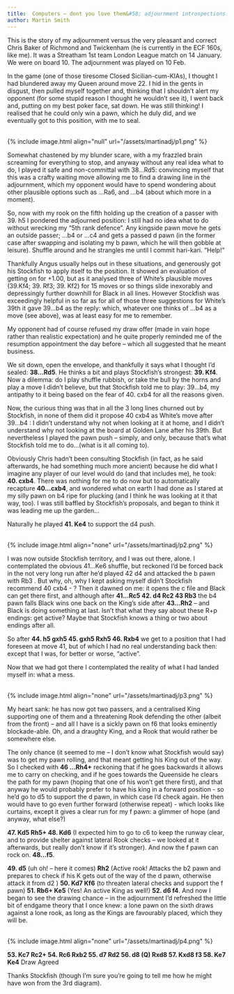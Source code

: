 ```yaml
---
title:  Computers – dont you love them&#58; adjournment introspections.
author: Martin Smith
---
```

This is the story of my adjournment versus the very pleasant and correct Chris Baker of Richmond
and Twickenham (he is currently in the ECF 160s, like me). It was a Streatham 1st team London
League match on 14 January. We were on board 10. The adjournment was played on 10 Feb.

In the game (one of those tiresome Closed Sicilian-cum-KIAs), I thought I had blundered away my
Queen around move 22.  I hid in the gents in disgust, then pulled myself together and, thinking that I
shouldn’t alert my opponent (for some stupid reason I thought he wouldn’t see it), I went back and,
putting on my best poker face, sat down. He was still thinking! I realised that he could only win a
pawn, which he duly did, and we eventually got to this position, with me to seal.

<br/>
{% include image.html align="null" url="/assets/martinadj/p1.png" %}

Somewhat chastened by my blunder scare, with a my frazzled brain screaming for everything to stop, and anyway without any real idea what to do, I played it safe and non-committal with 38…Rd5: convincing myself that this was a crafty waiting move allowing me to find a drawing line in the adjournment, which my opponent would have to spend wondering about other plausible options such as …Ra6, and …b4 (about which more in a moment).  

So, now with my rook on the fifth holding up the creation of a passer with 39. h5 I pondered the adjourned position: I still had no idea what to do without wrecking my “5th rank defence”. Any kingside pawn move he gets an outside passer; …b4 or …c4 and gets a passed d pawn (in the former case after swapping and isolating my b pawn, which he will then gobble at leisure). Shuffle around and he strangles me until I commit hari-kari.  “Help!”

Thankfully Angus usually helps out in these situations, and generously got his Stockfish to apply itself to the position. It showed an evaluation of getting on for +1.00, but as it analysed three of White’s plausible moves (39.Kf4; 39. Rf3; 39. Kf2) for 15 moves or so things slide inexorably and depressingly further downhill for Black in all lines. However Stockfish was exceedingly helpful in so far as for all of those three suggestions for White’s 39th it gave 39…b4 as the reply: which, whatever one thinks of …b4 as a move (see above), was at least easy for me to remember.

My opponent had of course refused my draw offer (made in vain hope rather than realistic expectation) and he quite properly reminded me of the resumption appointment the day before – which all suggested that he meant business.

We sit down, open the envelope, and thankfully it says what I thought I’d sealed: **38…Rd5**.
He thinks a bit and plays Stockfish’s strongest: **39. Kf4**. Now a dilemma: do I play shuffle rubbish, or take the bull by the horns and play a move I didn’t believe, but that Stockfish told me to play: 39…b4, my antipathy to it being based on the fear of 40. cxb4 for all the reasons given.

Now, the curious thing was that in all the 3 long lines churned out by Stockfish, in none of them did it propose 40 cxb4 as White’s move after 39…b4 : I didn’t understand why not when looking at it at home, and I didn’t understand why not looking at the board at Golden Lane after his 39th. But nevertheless I played the pawn push – simply, and only, because that’s what Stockfish told me to do…(what is it all coming to).   

Obviously Chris hadn’t been consulting Stockfish (in fact, as he said afterwards, he had something much more ancient) because he did what I imagine any player of our level would do (and that includes me), he took: **40. cxb4**. There was nothing for me to do now but to automatically recapture **40…cxb4**, and wondered what on earth I had done as I stared at my silly pawn on b4 ripe for plucking (and I think he was looking at it that way, too). I was still baffled by Stockfish’s proposals, and began to think it was leading me up the garden…

Naturally he played **41. Ke4** to support the d4 push.

<br/>
{% include image.html align="none" url="/assets/martinadj/p2.png" %}

I was now outside Stockfish territory, and I was out there, alone.  I contemplated the obvious 41…Ke6 shuffle, but reckoned I‘d be forced back in the not very long run after he’d played 42 d4 and attacked the b pawn with Rb3 . But why, oh, why I kept asking myself didn’t Stockfish recommend 40 cxb4 - ? Then it dawned on me: it opens the c file and Black can get there first, and although after **41…Rc5 42. d4 Rc2 43 Rb3** the b4 pawn falls Black wins one back on the King’s side after **43…Rh2** – and Black is doing something at last. Isn’t that what they say about these R+p endings: get active? Maybe that Stockfish knows a thing or two about endings after all.  

So after **44. h5 gxh5 45. gxh5 Rxh5 46. Rxb4** we get to a position that I had foreseen at move 41, but of which I had no real understanding back then: except that I was, for better or worse, “active”.

Now that we had got there I contemplated the reality of what I had landed myself in: what a mess.  

<br/>
{% include image.html align="none" url="/assets/martinadj/p3.png" %}

My heart sank: he has now got two passers, and a centralised King supporting one of them and a threatening Rook defending the other (albeit from the front) – and all I have is a sickly pawn on f6 that looks eminently blockade-able. Oh, and a draughty King, and a Rook that would rather be somewhere else.

The only chance (it seemed to me – I don’t know what Stockfish would say) was to get my pawn rolling, and that meant getting his King out of the way. So I checked with **46 …Rh4+** reckoning that if he goes backwards it allows me to carry on checking, and if he goes towards the Queenside he clears the path for my pawn (hoping that one of his won’t get there first), and that anyway he would probably prefer to have his king in a forward position - so he’d go to d5 to support the d pawn, in which case I’d check again. He then would have to go even further forward (otherwise repeat) - which looks like curtains, except it gives a clear run for my f pawn: a glimmer of hope (and anyway, what else?)

**47\. Kd5 Rh5+ 48. Kd6** (I expected him to go to c6 to keep the runway clear, and to provide shelter against lateral Rook checks – we looked at it afterwards, but really don’t know if it’s stronger).  And now the f pawn can rock on. **48…f5**.

**49\. d5** (uh oh! – here it comes) **Rh2** (Active rook! Attacks the b2 pawn and prepares to check if his K gets out of the way of the d pawn, otherwise attack it from d2 ) **50. Kd7 Kf6** (to threaten lateral checks and support the f pawn) **51. Rb6+ Ke5** (Yes! An active King as well!) **52. d6 f4**.  And now I began to see the drawing chance – in the adjournment I’d refreshed the little bit of endgame theory that I once knew: a lone pawn on the sixth draws against a lone rook, as long as the Kings are favourably placed, which they will be.

<br/>
{% include image.html align="none" url="/assets/martinadj/p4.png" %}

**53\. Kc7 Rc2+  54. Rc6 Rxb2 55. d7 Rd2 56. d8 (Q) Rxd8 57. Kxd8 f3 58. Ke7 Ke4** Draw Agreed

Thanks Stockfish (though I’m sure you’re going to tell me how he might have won from the 3rd diagram).      
